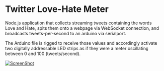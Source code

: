 Twitter Love-Hate Meter
========================

Node.js application that collects streaming tweets containing the words Love and Hate, spits them onto a webpage via WebSocket connection, and broadcasts tweets-per-second to an arduino via serialport. 

The Arduino file is rigged to receive those values and accordingly activate two digitally addressable LED strips as if they were a meter oscillating between 0 and 100 (tweets/second).

[![ScreenShot](public/img/loveHate.jpg)](https://vimeo.com/77535786)
